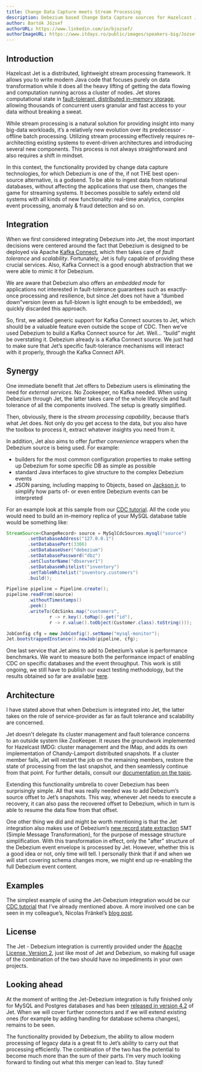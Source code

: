 ```yaml
---
title: Change Data Capture meets Stream Processing
description: Debezium based Change Data Capture sources for Hazelcast Jet
author: Bartók József
authorURL: https://www.linkedin.com/in/bjozsef/
authorImageURL: https://www.itdays.ro/public/images/speakers-big/Jozsef_Bartok.jpg
---
```


## Introduction

Hazelcast Jet is a distributed, lightweight stream processing framework.
It allows you to write modern Java code that focuses purely on data
transformation while it does all the heavy lifting of getting the data
flowing and computation running across a cluster of nodes. Jet stores
computational state in [fault-tolerant, distributed in-memory
storage](https://jet-start.sh/docs/api/data-structures), allowing
thousands of concurrent users granular and fast access to your data
without breaking a sweat.

While stream processing is a natural solution for providing insight into
many big-data workloads, it’s a relatively new evolution over its
predecessor - offline batch processing. Utilizing stream processing
effectively requires re-architecting existing systems to event-driven
architectures and introducing several new components. This process is
not always straightforward and also requires a shift in mindset.

In this context, the functionality provided by change data capture
technologies, for which Debezium is one of the, if not THE best
open-source alternative, is a godsend. To be able to ingest data from
relational databases, without affecting the applications that use them,
changes the game for streaming systems. It becomes possible to safely
extend old systems with all kinds of new functionality: real-time
analytics, complex event processing, anomaly & fraud detection and so
on.

## Integration

When we first considered integrating Debezium into Jet, the most
important decisions were centered around the fact that Debezium is
designed to be deployed via Apache [Kafka
Connect](https://kafka.apache.org/documentation/#connect), which then
takes care of *fault tolerance* and *scalability*. Fortunately, Jet is
fully capable of providing these crucial services. Also, Kafka Connect
is a good enough abstraction that we were able to mimic it for Debezium.

We are aware that Debezium also offers an *embedded mode* for
applications not interested in fault-tolerance guarantees such as
exactly-once processing and resilience, but since Jet does not have a
“dumbed down”version (even as full-blown is light enough to be
embedded), we quickly discarded this approach.

So, first, we added generic support for Kafka Connect sources to Jet,
which should be a valuable feature even outside the scope of CDC. Then
we’ve used Debezium to build a Kafka Connect source for Jet. Well…
“build” might be overstating it. Debezium already is a Kafka Connect
source. We just had to make sure that Jet’s specific fault-tolerance
mechanisms will interact with it properly, through the Kafka Connect
API.

## Synergy

One immediate benefit that Jet offers to Debezium users is eliminating
the need for *external services*. No Zookeeper, no Kafka needed. When
using Debezium through Jet, the latter takes care of the whole lifecycle
and fault tolerance of all the components involved. The setup is greatly
simplified.

Then, obviously, there is the *stream processing capability*, because
that’s what Jet does. Not only do you get access to the data, but you
also have the toolbox to process it, extract whatever insights you need
from it.

In addition, Jet also aims to offer *further convenience* wrappers when
the Debezium source is being used. For example:

* builders for the most common configuration properties to make setting
  up Debezium for some specific DB as simple as possible
* standard Java interfaces to give structure to the complex Debezium
  events
* JSON parsing, including mapping to Objects, based on [Jackson
  jr](https://github.com/FasterXML/jackson-jr), to simplify how parts
  of- or even entire Debezium events can be interpreted

For an example look at this sample from our [CDC
tutorial](https://jet-start.sh/docs/tutorials/cdc#6-define-jet-job). All
the code you would need to build an in-memory replica of your MySQL
database table would be something like:

```java
StreamSource<ChangeRecord> source = MySqlCdcSources.mysql("source")
        .setDatabaseAddress("127.0.0.1")
        .setDatabasePort(3306)
        .setDatabaseUser("debezium")
        .setDatabasePassword("dbz")
        .setClusterName("dbserver1")
        .setDatabaseWhitelist("inventory")
        .setTableWhitelist("inventory.customers")
        .build();

Pipeline pipeline = Pipeline.create();
pipeline.readFrom(source)
        .withoutTimestamps()
        .peek()
        .writeTo(CdcSinks.map("customers",
                r -> r.key().toMap().get("id"),
                r -> r.value().toObject(Customer.class).toString()));

JobConfig cfg = new JobConfig().setName("mysql-monitor");
Jet.bootstrappedInstance().newJob(pipeline, cfg);
```

One last service that Jet aims to add to Debezium’s value is performance
benchmarks. We want to measure both the performance impact of enabling
CDC on specific databases and the event throughput. This work is still
ongoing, we still have to publish our exact testing methodology, but the
results obtained so far are available [here](https://jet-start.sh/docs/next/design-docs/005-cdc-sources#performance).

## Architecture

I have stated above that when Debezium is integrated into Jet, the
latter takes on the role of service-provider as far as fault tolerance
and scalability are concerned.

Jet doesn't delegate its cluster management and fault tolerance concerns
to an outside system like ZooKeeper. It reuses the groundwork
implemented for Hazelcast IMDG: cluster management and the IMap, and
adds its own implementation of Chandy-Lamport distributed snapshots. If
a cluster member fails, Jet will restart the job on the remaining
members, restore the state of processing from the last snapshot, and
then seamlessly continue from that point. For further details, consult
our [documentation on the
topic](https://jet-start.sh/docs/next/architecture/fault-tolerance).

Extending this functionality umbrella to cover Debezium has been
surprisingly simple. All that was really needed was to add Debezium’s
source offset to Jet’s snapshots. This way, whenever Jet needs to
execute a recovery, it can also pass the recovered offset to Debezium,
which in turn is able to resume the data flow from that offset.

One other thing we did and might be worth mentioning is that the Jet
integration also makes use of Debezium’s [new record state
extraction](https://debezium.io/documentation/reference/1.2/configuration/event-flattening.html)
SMT (Simple Message Transformation), for the purpose of message
structure simplification. With this transformation in effect, only the
"after" structure of the Debezium event envelope is processed by Jet.
However, whether this is a good idea or not, only time will tell. I
personally think that if and when we will start covering schema changes
more, we might end up re-enabling the full Debezium event content.

## Examples

The simplest example of using the Jet-Debezium integration would be our
[CDC tutorial](https://jet-start.sh/docs/next/tutorials/cdc) that I’ve
already mentioned above. A more involved one can be seen in my
colleague’s, Nicolas Fränkel’s [blog
post](https://jet-start.sh/blog/2020/07/16/designing-evergreen-cache-cdc).

## License

The Jet - Debezium integration is currently provided under the [Apache
License, Version 2](https://www.apache.org/licenses/LICENSE-2.0.txt),
just like most of Jet and Debezium, so making full usage of the
combination of the two should have no impediments in your own projects.

## Looking ahead

At the moment of writing the Jet-Debezium integration is fully finished
only for MySQL and Postgres databases and has been [released in version
4.2](https://jet-start.sh/blog/2020/07/14/jet-42-is-released) of Jet.
When we will cover further connectors and if we will extend existing
ones (for example by adding handling for database schema changes),
remains to be seen.

The functionality provided by Debezium, the ability to allow modern
processing of legacy data is a great fit to Jet’s ability to carry out
that processing efficiently. The combination of the two has the
potential to become much more than the sum of their parts. I’m very much
looking forward to finding out what this merger can lead to. Stay tuned!
